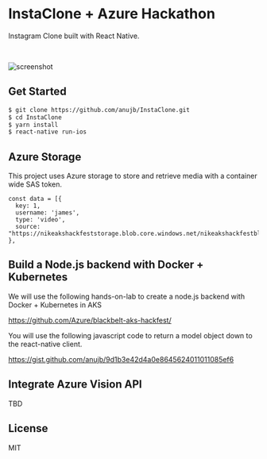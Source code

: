 # InstaClone + Azure Hackathon

Instagram Clone built with React Native.

<br/>

![screenshot](./screenshot.gif)

## Get Started

```sh
$ git clone https://github.com/anujb/InstaClone.git
$ cd InstaClone
$ yarn install
$ react-native run-ios
```

## Azure Storage

This project uses Azure storage to store and retrieve media with a container wide SAS token.

```
const data = [{
  key: 1,
  username: 'james',
  type: 'video',
  source: "https://nikeakshackfeststorage.blob.core.windows.net/nikeakshackfestblobcontainer/drive.mov..."
}, 
```

## Build a Node.js backend with Docker + Kubernetes

We will use the following hands-on-lab to create a node.js backend with Docker + Kubernetes in AKS

https://github.com/Azure/blackbelt-aks-hackfest/

You will use the following javascript code to return a model object down to the react-native client.

https://gist.github.com/anujb/9d1b3e42d4a0e8645624011011085ef6

## Integrate Azure Vision API

TBD

## License

MIT
